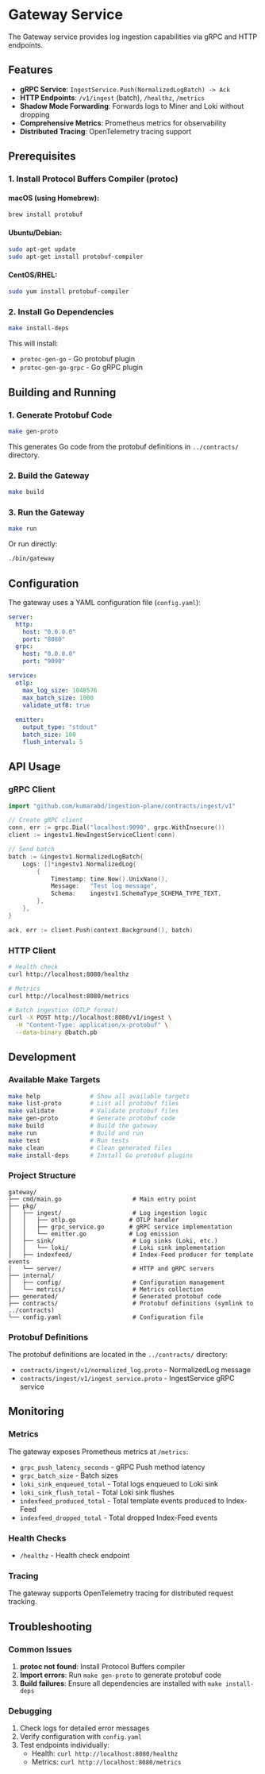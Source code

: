# Gateway Service

The Gateway service provides log ingestion capabilities via gRPC and HTTP endpoints.

## Features

- **gRPC Service**: `IngestService.Push(NormalizedLogBatch) -> Ack`
- **HTTP Endpoints**: `/v1/ingest` (batch), `/healthz`, `/metrics`
- **Shadow Mode Forwarding**: Forwards logs to Miner and Loki without dropping
- **Comprehensive Metrics**: Prometheus metrics for observability
- **Distributed Tracing**: OpenTelemetry tracing support

## Prerequisites

### 1. Install Protocol Buffers Compiler (protoc)

#### macOS (using Homebrew):
```bash
brew install protobuf
```

#### Ubuntu/Debian:
```bash
sudo apt-get update
sudo apt-get install protobuf-compiler
```

#### CentOS/RHEL:
```bash
sudo yum install protobuf-compiler
```

### 2. Install Go Dependencies

```bash
make install-deps
```

This will install:
- `protoc-gen-go` - Go protobuf plugin
- `protoc-gen-go-grpc` - Go gRPC plugin

## Building and Running

### 1. Generate Protobuf Code

```bash
make gen-proto
```

This generates Go code from the protobuf definitions in `../contracts/` directory.

### 2. Build the Gateway

```bash
make build
```

### 3. Run the Gateway

```bash
make run
```

Or run directly:
```bash
./bin/gateway
```

## Configuration

The gateway uses a YAML configuration file (`config.yaml`):

```yaml
server:
  http:
    host: "0.0.0.0"
    port: "8080"
  grpc:
    host: "0.0.0.0"
    port: "9090"

service:
  otlp:
    max_log_size: 1048576
    max_batch_size: 1000
    validate_utf8: true
  
  emitter:
    output_type: "stdout"
    batch_size: 100
    flush_interval: 5
```

## API Usage

### gRPC Client

```go
import "github.com/kumarabd/ingestion-plane/contracts/ingest/v1"

// Create gRPC client
conn, err := grpc.Dial("localhost:9090", grpc.WithInsecure())
client := ingestv1.NewIngestServiceClient(conn)

// Send batch
batch := &ingestv1.NormalizedLogBatch{
    Logs: []*ingestv1.NormalizedLog{
        {
            Timestamp: time.Now().UnixNano(),
            Message:   "Test log message",
            Schema:    ingestv1.SchemaType_SCHEMA_TYPE_TEXT,
        },
    },
}

ack, err := client.Push(context.Background(), batch)
```

### HTTP Client

```bash
# Health check
curl http://localhost:8080/healthz

# Metrics
curl http://localhost:8080/metrics

# Batch ingestion (OTLP format)
curl -X POST http://localhost:8080/v1/ingest \
  -H "Content-Type: application/x-protobuf" \
  --data-binary @batch.pb
```

## Development

### Available Make Targets

```bash
make help              # Show all available targets
make list-proto        # List all protobuf files
make validate          # Validate protobuf files
make gen-proto         # Generate protobuf code
make build             # Build the gateway
make run               # Build and run
make test              # Run tests
make clean             # Clean generated files
make install-deps      # Install Go protobuf plugins
```

### Project Structure

```
gateway/
├── cmd/main.go                    # Main entry point
├── pkg/
│   ├── ingest/                    # Log ingestion logic
│   │   ├── otlp.go               # OTLP handler
│   │   ├── grpc_service.go       # gRPC service implementation
│   │   └── emitter.go            # Log emission
│   ├── sink/                      # Log sinks (Loki, etc.)
│   │   └── loki/                  # Loki sink implementation
│   ├── indexfeed/                 # Index-Feed producer for template events
│   └── server/                    # HTTP and gRPC servers
├── internal/
│   ├── config/                    # Configuration management
│   └── metrics/                   # Metrics collection
├── generated/                     # Generated protobuf code
├── contracts/                     # Protobuf definitions (symlink to ../contracts)
└── config.yaml                    # Configuration file
```

### Protobuf Definitions

The protobuf definitions are located in the `../contracts/` directory:

- `contracts/ingest/v1/normalized_log.proto` - NormalizedLog message
- `contracts/ingest/v1/ingest_service.proto` - IngestService gRPC service

## Monitoring

### Metrics

The gateway exposes Prometheus metrics at `/metrics`:

- `grpc_push_latency_seconds` - gRPC Push method latency
- `grpc_batch_size` - Batch sizes
- `loki_sink_enqueued_total` - Total logs enqueued to Loki sink
- `loki_sink_flush_total` - Total Loki sink flushes
- `indexfeed_produced_total` - Total template events produced to Index-Feed
- `indexfeed_dropped_total` - Total dropped Index-Feed events

### Health Checks

- `/healthz` - Health check endpoint

### Tracing

The gateway supports OpenTelemetry tracing for distributed request tracking.

## Troubleshooting

### Common Issues

1. **protoc not found**: Install Protocol Buffers compiler
2. **Import errors**: Run `make gen-proto` to generate protobuf code
3. **Build failures**: Ensure all dependencies are installed with `make install-deps`

### Debugging

1. Check logs for detailed error messages
2. Verify configuration with `config.yaml`
3. Test endpoints individually:
   - Health: `curl http://localhost:8080/healthz`
   - Metrics: `curl http://localhost:8080/metrics`